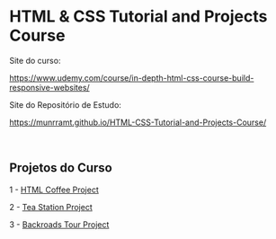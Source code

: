 # HTML & CSS Tutorial and Projects Course

Site do curso:

https://www.udemy.com/course/in-depth-html-css-course-build-responsive-websites/

Site do Repositório de Estudo:

https://munrramt.github.io/HTML-CSS-Tutorial-and-Projects-Course/

<br>

## Projetos do Curso

1 - [HTML Coffee Project](https://munrramt.github.io/HTML-CSS-Tutorial-and-Projects-Course/html-coffee-project/index.html)

2 - [Tea Station Project](https://munrramt.github.io/HTML-CSS-Tutorial-and-Projects-Course/tea-station-project/index.html)

3 - [Backroads Tour Project](https://munrramt.github.io/HTML-CSS-Tutorial-and-Projects-Course/backroads-tour-project/index.html)

